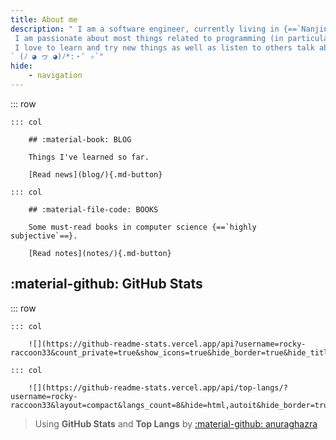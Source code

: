 ```yaml
---
title: About me
description: " I am a software engineer, currently living in {==`Nanjing, China`==}.\
 I am passionate about most things related to programming (in particular, {==`server-side development`==}).\
 I love to learn and try new things as well as listen to others talk about their experiences as a developer.\
` (ﾉ ◕ ヮ ◕)ﾉ*:・ﾟ ✧`"
hide:
    - navigation
---
```


<style>
    .md-typeset .cover {
        display: inline;
    }
    .md-typeset .cover + hr {
        display: none;
    }
    .md-typeset h1,
    .md-typeset h2 {
        color: navy;
    }
</style>

::: row

    ::: col

        ## :material-book: BLOG

        Things I've learned so far.

        [Read news](blog/){.md-button}

    ::: col

        ## :material-file-code: BOOKS

        Some must-read books in computer science {==`highly subjective`==}.

        [Read notes](notes/){.md-button}


## :material-github: GitHub Stats

::: row

    ::: col

        ![](https://github-readme-stats.vercel.app/api?username=rocky-raccoon33&count_private=true&show_icons=true&hide_border=true&hide_title=true)

    ::: col

        ![](https://github-readme-stats.vercel.app/api/top-langs/?username=rocky-raccoon33&layout=compact&langs_count=8&hide=html,autoit&hide_border=true&hide_title=true)


> Using __GitHub Stats__ and __Top Langs__ by [:material-github: anuraghazra](https://github.com/anuraghazra/github-readme-stats)
